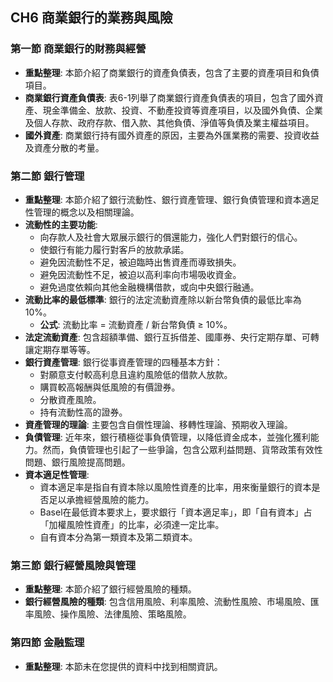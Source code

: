 ## CH6 商業銀行的業務與風險

### 第一節 商業銀行的財務與經營

*   **重點整理**: 本節介紹了商業銀行的資產負債表，包含了主要的資產項目和負債項目。
*   **商業銀行資產負債表**: 表6-1列舉了商業銀行資產負債表的項目，包含了國外資產、現金準備金、放款、投資、不動產投資等資產項目，以及國外負債、企業及個人存款、政府存款、借入款、其他負債、淨值等負債及業主權益項目。
*   **國外資產**:  商業銀行持有國外資產的原因，主要為外匯業務的需要、投資收益及資產分散的考量。

### 第二節 銀行管理

*   **重點整理**: 本節介紹了銀行流動性、銀行資產管理、銀行負債管理和資本適足性管理的概念以及相關理論。
*   **流動性的主要功能**: 
    *   向存款人及社會大眾展示銀行的償還能力，強化人們對銀行的信心。
    *   使銀行有能力履行對客戶的放款承諾。
    *   避免因流動性不足，被迫臨時出售資產而導致損失。
    *   避免因流動性不足，被迫以高利率向市場吸收資金。
    *   避免過度依賴向其他金融機構借款，或向中央銀行融通。
*   **流動比率的最低標準**: 銀行的法定流動資產除以新台幣負債的最低比率為10%。
    *   **公式**: 流動比率 = 流動資產 / 新台幣負債 ≥ 10%。
*   **法定流動資產**: 包含超額準備、銀行互拆借差、國庫券、央行定期存單、可轉讓定期存單等等。
*   **銀行資產管理**: 銀行從事資產管理的四種基本方針：
    *   對願意支付較高利息且違約風險低的借款人放款。
    *   購買較高報酬與低風險的有價證券。
    *   分散資產風險。
    *   持有流動性高的證券。
*   **資產管理的理論**: 主要包含自償性理論、移轉性理論、預期收入理論。
*   **負債管理**: 近年來，銀行積極從事負債管理，以降低資金成本，並強化獲利能力。然而，負債管理也引起了一些爭論，包含公眾利益問題、貨幣政策有效性問題、銀行風險提高問題。
*   **資本適足性管理**: 
    *   資本適足率是指自有資本除以風險性資產的比率，用來衡量銀行的資本是否足以承擔經營風險的能力。
    *   Basel在最低資本要求上，要求銀行「資本適足率」，即「自有資本」占「加權風險性資產」的比率，必須達一定比率。
    *   自有資本分為第一類資本及第二類資本。

### 第三節 銀行經營風險與管理

*   **重點整理**: 本節介紹了銀行經營風險的種類。
*   **銀行經營風險的種類**: 包含信用風險、利率風險、流動性風險、市場風險、匯率風險、操作風險、法律風險、策略風險。

### 第四節 金融監理

*   **重點整理**: 本節未在您提供的資料中找到相關資訊。 
